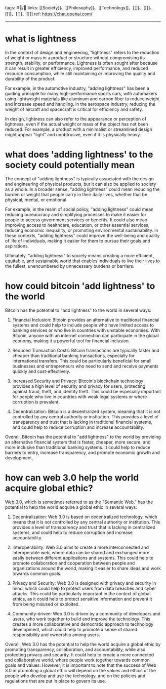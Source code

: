 tags: #📝️/🌱 
links: [[Society]]、[[Philosophy]]、[[Technology]]、[[]]、[[]]、[[]]、[[]]、[[]]
ref: https://chat.openai.com/

---
# what is lightness

In the context of design and engineering, "lightness" refers to the reduction of weight or mass in a product or structure without compromising its strength, stability, or performance. Lightness is often sought after because it can result in greater efficiency, improved performance, and reduced resource consumption, while still maintaining or improving the quality and durability of the product.

For example, in the automotive industry, "adding lightness" has been a guiding principle for many high-performance sports cars, with automakers using lightweight materials like aluminum and carbon fiber to reduce weight and increase speed and handling. In the aerospace industry, reducing the weight of aircraft and spacecraft is critical for efficiency and safety.

In design, lightness can also refer to the appearance or perception of lightness, even if the actual weight or mass of the object has not been reduced. For example, a product with a minimalist or streamlined design might appear "light" and unobtrusive, even if it is physically heavy.

# what does 'adding lightness' to the society could potentially mean

The concept of "adding lightness" is typically associated with the design and engineering of physical products, but it can also be applied to society as a whole. In a broader sense, "adding lightness" could mean reducing the burden or weight that people carry in their daily lives, whether that be physical, mental, or emotional.

For example, in the realm of social policy, "adding lightness" could mean reducing bureaucracy and simplifying processes to make it easier for people to access government services or benefits. It could also mean improving access to healthcare, education, or other essential services, reducing economic inequality, or promoting environmental sustainability. In these contexts, "adding lightness" could improve the well-being and quality of life of individuals, making it easier for them to pursue their goals and aspirations.

Ultimately, "adding lightness" to society means creating a more efficient, equitable, and sustainable world that enables individuals to live their lives to the fullest, unencumbered by unnecessary burdens or barriers.

# how could bitcoin 'add lightness' to the world

Bitcoin has the potential to "add lightness" to the world in several ways:

1.  Financial Inclusion: Bitcoin provides an alternative to traditional financial systems and could help to include people who have limited access to banking services or who live in countries with unstable economies. With Bitcoin, anyone with an internet connection can participate in the global economy, making it a powerful tool for financial inclusion.
    
2.  Reduced Transaction Costs: Bitcoin transactions are typically faster and cheaper than traditional banking transactions, especially for international transfers. This could be particularly beneficial for small businesses and entrepreneurs who need to send and receive payments quickly and cost-effectively.
    
3.  Increased Security and Privacy: Bitcoin's blockchain technology provides a high level of security and privacy for users, protecting against fraud, theft, and identity theft. This could be especially important for people who live in countries with weak legal systems or where corruption is prevalent.
    
4.  Decentralization: Bitcoin is a decentralized system, meaning that it is not controlled by any central authority or institution. This provides a level of transparency and trust that is lacking in traditional financial systems, and could help to reduce corruption and increase accountability.
    

Overall, Bitcoin has the potential to "add lightness" to the world by providing an alternative financial system that is faster, cheaper, more secure, and more inclusive than traditional banking systems. It could help to reduce barriers to entry, increase transparency, and promote economic growth and development.

# how can web 3.0 help the world acquire global ethic?

Web 3.0, which is sometimes referred to as the "Semantic Web," has the potential to help the world acquire a global ethic in several ways:

1.  Decentralization: Web 3.0 is based on decentralized technology, which means that it is not controlled by any central authority or institution. This provides a level of transparency and trust that is lacking in centralized systems, and could help to reduce corruption and increase accountability.
    
2.  Interoperability: Web 3.0 aims to create a more interconnected and interoperable web, where data can be shared and exchanged more easily between different applications and systems. This could help to promote collaboration and cooperation between people and organizations around the world, making it easier to share ideas and work towards common goals.
    
3.  Privacy and Security: Web 3.0 is designed with privacy and security in mind, which could help to protect users from data breaches and cyber attacks. This could be particularly important in the context of global ethics, as it could help to protect sensitive information and prevent it from being misused or exploited.
    
4.  Community-driven: Web 3.0 is driven by a community of developers and users, who work together to build and improve the technology. This creates a more collaborative and democratic approach to technology development, which could help to promote a sense of shared responsibility and ownership among users.
    

Overall, Web 3.0 has the potential to help the world acquire a global ethic by promoting transparency, collaboration, and accountability, while also protecting privacy and security. It could help to create a more connected and collaborative world, where people work together towards common goals and values. However, it is important to note that the success of Web 3.0 in promoting a global ethic will depend on the values and ethics of the people who develop and use the technology, and on the policies and regulations that are put in place to govern its use.

